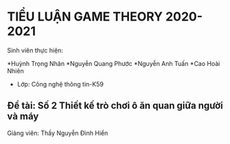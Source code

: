 # TIỂU LUẬN GAME THEORY 2020-2021
Sinh viên thực hiện: 

*Huỳnh Trọng Nhân
*Nguyễn Quang Phước
*Nguyễn Anh Tuấn
*Cao Hoài Nhiên
     
* Lớp: Công nghệ thông tin-K59

## Đề tài: Số 2 Thiết kế trò chơi ô ăn quan giữa người và máy
Giảng viên: Thầy Nguyễn Đình Hiển 
